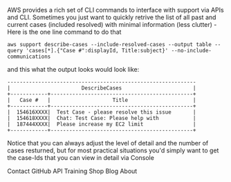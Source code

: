 AWS provides a rich set of CLI commands to interface with support via APIs and CLI. Sometimes you just want to quickly retrive the list of all past and current cases (included resolved) with minimal information (less clutter) - Here is the one line command to do that

```
aws support describe-cases --include-resolved-cases --output table --query 'cases[*].{"Case #":displayId, Title:subject}' --no-include-communications
```


and this what the output looks would look like:

```
-------------------------------------------------------------
|                       DescribeCases                       |
+------------+----------------------------------------------+
|   Case #   |                    Title                     |
+------------+----------------------------------------------+
|  154616XXXX|  Test Case - please resolve this issue       |
|  154618XXXX|  Chat: Test Case: Please help with           |
|  187444XXXX|  Please increase my EC2 limit                |
+------------+----------------------------------------------+
```

Notice that you can always adjust the level of detail and the number of cases resturned, but for most practical situations you'd simply want to get the case-Ids that you can view in detail via Console

Contact GitHub API Training Shop Blog About
